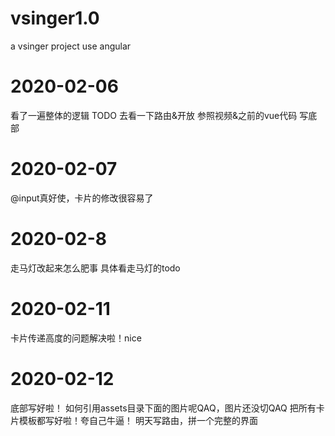 # vsinger1.0
a vsinger project use angular
# 2020-02-06
看了一遍整体的逻辑
TODO
去看一下路由&开放
参照视频&之前的vue代码
写底部
# 2020-02-07
@input真好使，卡片的修改很容易了
# 2020-02-8
走马灯改起来怎么肥事
具体看走马灯的todo
# 2020-02-11
卡片传递高度的问题解决啦！nice
# 2020-02-12
底部写好啦！
如何引用assets目录下面的图片呢QAQ，图片还没切QAQ
把所有卡片模板都写好啦！夸自己牛逼！
明天写路由，拼一个完整的界面
